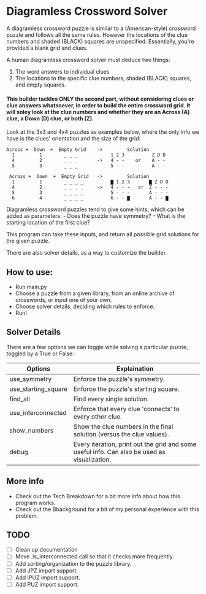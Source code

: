# Diagramless Crossword Solver

A diagramless crossword puzzle is similar to a (American-style) crossword puzzle and follows all the same rules. However the locations of the clue numbers and shaded (BLACK) squares are unspecified. Essentially, you're provided a blank grid and clues.

A human diagramless crossword solver must deduce two things:
1. The word answers to individual clues
2. The locations to the specific clue numbers, shaded (BLACK) squares, and empty squares.

#### This builder tackles ONLY the second part, without considering clues or clue answers whatsoever, in order to build the entire crossword grid. It will soley look at the clue numbers and whether they are an Across (A) clue, a Down (D) clue, or both (Z).

Look at the 3x3 and 4x4 puzzles as examples below, where the only info we have is the clues' orientation and the size of the grid:

~~~
Across +  Down  +  Empty Grid    ->         Solution
  1         1        _ _ _            1 2 3          Z D D
  4         2        _ _ _       ->   4 - -    or    A - -
  5         3        _ _ _            5 - -          A - -
~~~

~~~
 Across +  Down  +  Empty Grid   ->         Solution
  1         1        _ _ _ _          ▇ 1 2 3       ▇ Z D D
  4         2        _ _ _ _     ->   4 - - -   or  Z - - -
  5         3        _ _ _ _          5 - - -       A - - -
  6         4        _ _ _ _          6 - - ▇       A - - ▇
~~~

Diagramless crossword puzzles tend to give some hints, which can be added as parameters:
    - Does the puzzle have symmetry?
    - What is the starting location of the first clue?

This program can take these inputs, and return all possible grid solutions for the given puzzle.

There are also solver details, as a way to customize the builder.

## How to use:
- Run main.py
- Choose a puzzle from a given library, from an online archive of crosswords, or input one of your own.
- Choose solver details, deciding which rules to enforce.
- Run!

## Solver Details
There are a few options we can toggle while solving a particular puzzle, toggled by a True or False:

| Options             | Explaination |
| ---                 | ------ |
| use_symmetry        | Enforce the puzzle's symmetry. |
| use_starting_square | Enforce the puzzle's starting square. |
| find_all            | Find every single solution. |
| use_interconnected  | Enforce that every clue 'connects' to every other clue. |
| show_numbers        | Show the clue numbers in the final solution (versus the clue values). |
| debug               | Every iteration, print out the grid and some useful info. Can also be used as visualization. |


## More info
- Check out the Tech Breakdown for a bit more info about how this program works.
- Check out the Bbackground for a bit of my personal experience with this problem.

## TODO
- [ ] Clean up documentation
- [ ] Move .is_interconnected call so that it checks more frequently.
- [ ] Add sorting/organization to the puzzle library.
- [ ] Add JPZ import support.
- [ ] Add IPUZ import support.
- [ ] Add PUZ import support.
